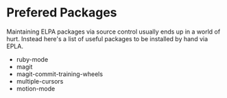 # Prefered Packages

Maintaining ELPA packages via source control usually ends up in a world of hurt. Instead here's a list of useful packages to be installed by hand via EPLA.

* ruby-mode
* magit
* magit-commit-training-wheels
* multiple-cursors
* motion-mode